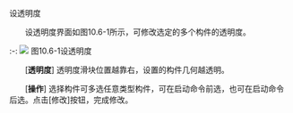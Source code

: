 设透明度
<br/>

&emsp;&emsp;设透明度界面如图10.6\-1所示，可修改选定的多个构件的透明度。


:-: ![](images/552.png)
图10.6\-1设透明度

&emsp;&emsp;[**透明度**] 透明度滑块位置越靠右，设置的构件几何越透明。

&emsp;&emsp;[**操作**] 选择构件可多选任意类型构件，可在启动命令前选，也可在启动命令后选。点击\[修改\]按钮，完成修改。